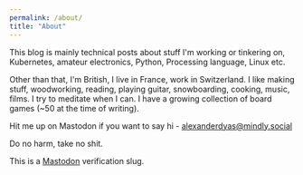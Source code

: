 ```yaml
---
permalink: /about/
title: "About"
---
```


This blog is mainly technical posts about stuff I'm working or tinkering on, Kubernetes, amateur electronics, Python, Processing language, Linux etc.

Other than that, I'm British, I live in France, work in Switzerland. I like making stuff, woodworking, reading, playing guitar, snowboarding, cooking, music, films. I try to meditate when I can. I have a growing collection of board games (~50 at the time of writing).

Hit me up on Mastodon if you want to say hi - alexanderdyas@mindly.social

Do no harm, take no shit.

This is a <a rel="me" href="https://mindly.social/@alexanderdyas">Mastodon</a> verification slug.
